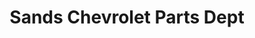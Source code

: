 ---
title: "Sands Chevrolet Parts Dept"
url: /glendale/sands-chevrolet-parts-dept/
shop: Autoteile
---